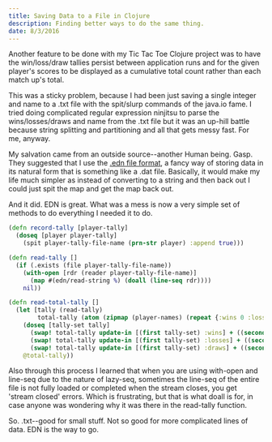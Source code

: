```yaml
---
title: Saving Data to a File in Clojure
description: Finding better ways to do the same thing.
date: 8/3/2016
---
```


Another feature to be done with my Tic Tac Toe Clojure project was to have the win/loss/draw tallies persist between application runs and for the given player's scores to be displayed as a cumulative total count rather than each match up's total.

This was a sticky problem, because I had been just saving a single integer and name to a .txt file with the spit/slurp commands of the java.io fame. I tried doing complicated regular expression ninjitsu to parse the wins/losses/draws and name from the .txt file but it was an up-hill battle because string splitting and partitioning and all that gets messy fast. For me, anyway.

My salvation came from an outside source--another Human being. Gasp. They suggested that I use the [.edn file format](https://github.com/edn-format/edn), a fancy way of storing data in its natural form that is something like a .dat file. Basically, it would make my life much simpler as instead of converting to a string and then back out I could just spit the map and get the map back out.

And it did. EDN is great. What was a mess is now a very simple set of methods to do everything I needed it to do.

```clojure
(defn record-tally [player-tally]
  (doseq [player player-tally]
    (spit player-tally-file-name (prn-str player) :append true)))

(defn read-tally []
  (if (.exists (file player-tally-file-name))
    (with-open [rdr (reader player-tally-file-name)]
      (map #(edn/read-string %) (doall (line-seq rdr))))
    nil))

(defn read-total-tally []
  (let [tally (read-tally)
        total-tally (atom (zipmap (player-names) (repeat {:wins 0 :losses 0 :draws 0})))]
    (doseq [tally-set tally]
      (swap! total-tally update-in [(first tally-set) :wins] + ((second tally-set) :wins))
      (swap! total-tally update-in [(first tally-set) :losses] + ((second tally-set) :losses))
      (swap! total-tally update-in [(first tally-set) :draws] + ((second tally-set) :draws)))
    @total-tally))
```

Also through this process I learned that when you are using with-open and line-seq due to the nature of lazy-seq, sometimes the line-seq of the entire file is not fully loaded or completed when the stream closes, you get 'stream closed' errors. Which is frustrating, but that is what doall is for, in case anyone was wondering why it was there in the read-tally function.

So. .txt--good for small stuff. Not so good for more complicated lines of data. EDN is the way to go.
